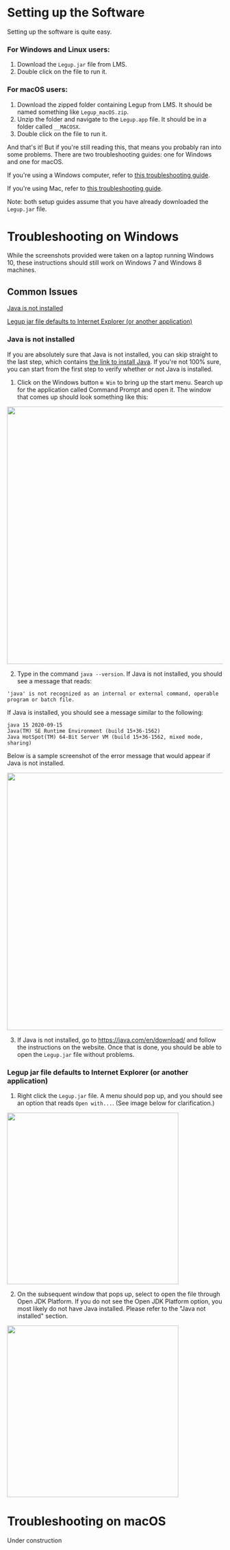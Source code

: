 # Setting up the Software
Setting up the software is quite easy.

### For Windows and Linux users:
1. Download the `Legup.jar` file from LMS.
2. Double click on the file to run it.

### For macOS users:
1. Download the zipped folder containing Legup from LMS. It should be named something like `Legup_macOS.zip`.
2. Unzip the folder and navigate to the `Legup.app` file. It should be in a folder called `__MACOSX`.
2. Double click on the file to run it.

And that's it! But if you're still reading this, that means you probably ran into some problems. There are two troubleshooting guides: one for Windows and one for macOS.

If you're using a Windows computer, refer to [this troubleshooting guide](https://github.com/Bram-Hub/Legup/wiki/User-Setup-Guide#troubleshooting-on-windows).

If you're using Mac, refer to [this troubleshooting guide](https://github.com/Bram-Hub/Legup/wiki/User-Setup-Guide#troubleshooting-on-macos).

Note: both setup guides assume that you have already downloaded the `Legup.jar` file.

# Troubleshooting on Windows
While the screenshots provided were taken on a laptop running Windows 10, these instructions should still work on Windows 7 and Windows 8 machines.

## Common Issues
[Java is not installed](https://github.com/Bram-Hub/Legup/wiki/User-Setup-Guide/_edit#java-is-not-installed)

[Legup jar file defaults to Internet Explorer (or another application)](https://github.com/Bram-Hub/Legup/wiki/User-Setup-Guide#legup-jar-file-defaults-to-internet-explorer-or-another-application)

### Java is not installed
If you are absolutely sure that Java is not installed, you can skip straight to the last step, which contains [the link to install Java](https://java.com/en/download/). If you're not 100% sure, you can start from the first step to verify whether or not Java is installed.

1. Click on the Windows button `⊞ Win` to bring up the start menu. Search up for the application called Command Prompt and open it. The window that comes up should look something like this:

<img src="https://i.ibb.co/WgnvQyh/image.png" width="600">

2. Type in the command `java --version`. If Java is not installed, you should see a message that reads: 
```
'java' is not recognized as an internal or external command, operable program or batch file.
```
If Java is installed, you should see a message similar to the following:
```
java 15 2020-09-15
Java(TM) SE Runtime Environment (build 15+36-1562)
Java HotSpot(TM) 64-Bit Server VM (build 15+36-1562, mixed mode, sharing)
```
Below is a sample screenshot of the error message that would appear if Java is not installed.

<img src="https://i.ibb.co/hm5H6Yf/image.png" width="600">

3. If Java is not installed, go to https://java.com/en/download/ and follow the instructions on the website. Once that is done, you should be able to open the `Legup.jar` file without problems.

### Legup jar file defaults to Internet Explorer (or another application)
1. Right click the `Legup.jar` file. A menu should pop up, and you should see an option that reads `Open with...`. (See image below for clarification.)

<img src="https://i.ibb.co/k9K1h0h/image.png" width="400">

2. On the subsequent window that pops up, select to open the file through Open JDK Platform. If you do not see the Open JDK Platform option, you most likely do not have Java installed. Please refer to the "Java not installed" section.

<img src="https://i.ibb.co/k4wvvyb/image.png" width="400">

# Troubleshooting on macOS
Under construction